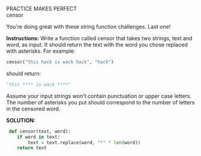 PRACTICE MAKES PERFECT<br>
censor<br>

You're doing great with these string function challenges. Last one!

**Instructions:**
Write a function called censor that takes two strings, text and word, as input. It should return the text with the word you chose replaced with asterisks. For example:
```python
censor("this hack is wack hack", "hack")
```
should return:
```python
"this **** is wack ****"
```
Assume your input strings won't contain punctuation or upper case letters.
The number of asterisks you put should correspond to the number of letters in the censored word.

**SOLUTION:**
```python
 def censor(text, word):
    if word in text:
        text = text.replace(word, "*" * len(word))
    return text
```
